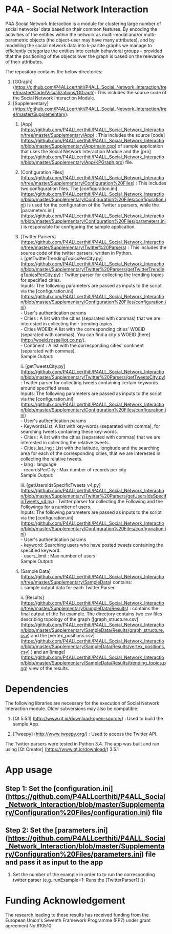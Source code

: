 # P4A - Social Network Interaction     

P4A Social Network Interaction is a module for clustering large number of social networks’ data based on their common features. By encoding the 
activities of the entities within the network as multi-modal and/or multi-parametric objects (the object-user may 
have many attributes), and by modelling the social network data into k-partite graphs we manage to efficiently
 categorize the entities into certain behavioral groups – provided that the positioning of the objects over the 
 graph is based on the relevance of their attributes.

The repository contains the below directories:  

1. [GGraph] (https://github.com/P4ALLcerthiti/P4ALL_Social_Network_Interaction/tree/master/Code/Visualizations/GGraph): This includes the source code of the Social Network Interaction Module.
2. [Supplementary] (https://github.com/P4ALLcerthiti/P4ALL_Social_Network_Interaction/tree/master/Supplementary): 
	1. [App] (https://github.com/P4ALLcerthiti/P4ALL_Social_Network_Interaction/tree/master/Supplementary/App) : This includes the source [code] (https://github.com/P4ALLcerthiti/P4ALL_Social_Network_Interaction/blob/master/Supplementary/App/main.cpp) of  sample application that uses the Social Network Interaction Module and the [pro] (https://github.com/P4ALLcerthiti/P4ALL_Social_Network_Interaction/blob/master/Supplementary/App/KPGraph.pro) file.   
	2. [Configuration Files] (https://github.com/P4ALLcerthiti/P4ALL_Social_Network_Interaction/tree/master/Supplementary/Configuration%20Files) : This includes two configuration files. The [configuration.ini] (https://github.com/P4ALLcerthiti/P4ALL_Social_Network_Interaction/blob/master/Supplementary/Configuration%20Files/configuration.ini) is used for the configuration of the Twitter's parsers, while the [parameters.ini] (https://github.com/P4ALLcerthiti/P4ALL_Social_Network_Interaction/blob/master/Supplementary/Configuration%20Files/parameters.ini) is responsible for configuring the sample application. 
	3. [Twitter Parsers] (https://github.com/P4ALLcerthiti/P4ALL_Social_Network_Interaction/tree/master/Supplementary/Twitter%20Parsers) : This includes the source code of the twitter parsers, written in Python.  
		i. [getTwitterTrendingTopicsPerCity.py] (https://github.com/P4ALLcerthiti/P4ALL_Social_Network_Interaction/blob/master/Supplementary/Twitter%20Parsers/getTwitterTrendingTopicsPerCity.py) : Twitter parser for collecting the trending topics for specified cities.  
			Inputs: The following parameters are passed as inputs to the script via the [configuration.ini] (https://github.com/P4ALLcerthiti/P4ALL_Social_Network_Interaction/blob/master/Supplementary/Configuration%20Files/configuration.ini)  
					- User's authentication params  
					- Cities : A list with the cities (separated with commas) that we are interested in  collecting their trending topics.  
					- Cities WOEID: A list with the corresponding cities' WOEID (separated with commas). You can find a city's WOEID [here] (http://woeid.rosselliot.co.nz/).  
					- Continent : A list with the corresponding cities' continent (separated with commas).  
			Sample Output:   
					
		ii. [getTweetsCity.py] (https://github.com/P4ALLcerthiti/P4ALL_Social_Network_Interaction/blob/master/Supplementary/Twitter%20Parsers/getTweetsCity.py) : Twitter parser for collecting tweets containing certain keywords around specified areas.  
			Inputs: The following parameters are passed as inputs to the script via the [configuration.ini] (https://github.com/P4ALLcerthiti/P4ALL_Social_Network_Interaction/blob/master/Supplementary/Configuration%20Files/configuration.ini)  
					- User's authentication params  
					- KeywordsList: A list with key-words (separated with comma), for searching tweets containing these key-words.  
					- Cities : A list with the cities (separated with commas) that we are interested in  collecting the relative tweets.  
					- Cities_lat_lng : List with the latitude, longitude and the searching area for each of the corresponding cities, that we are interested in  collecting the relative tweets.   
					- lang : language  
					- recordsPerCity : Max number of records per city  
			Sample Output:  
			
		iii. [getUsersIdsSpecificTweets_v4.py] (https://github.com/P4ALLcerthiti/P4ALL_Social_Network_Interaction/blob/master/Supplementary/Twitter%20Parsers/getUsersIdsSpecificTweets_v4.py) : Twitter parser for collecting the Following and the Followings for a number of users.  
			Inputs: The following parameters are passed as inputs to the script via the [configuration.ini] (https://github.com/P4ALLcerthiti/P4ALL_Social_Network_Interaction/blob/master/Supplementary/Configuration%20Files/configuration.ini)  
					- User's authentication params  
					- keyword: Searching users who have posted tweets containing the specified keyword.  
					- users_limit : Max number of users  
			Sample Output:  
	4. [Sample Data] (https://github.com/P4ALLcerthiti/P4ALL_Social_Network_Interaction/tree/master/Supplementary/SampleData) contains:   
		i.  sample output data for each Twitter Parser.  
		
		ii. [Results] (https://github.com/P4ALLcerthiti/P4ALL_Social_Network_Interaction/tree/master/Supplementary/SampleData/Results) : contains the final output of the 1st example. The directory contains two csv files describing topology of the graph ([graph_structure.csv] (https://github.com/P4ALLcerthiti/P4ALL_Social_Network_Interaction/blob/master/Supplementary/SampleData/Results/graph_structure.csv) and the  [vertex_positions.csv] (https://github.com/P4ALLcerthiti/P4ALL_Social_Network_Interaction/blob/master/Supplementary/SampleData/Results/vertex_positions.csv) ) and an [image] (https://github.com/P4ALLcerthiti/P4ALL_Social_Network_Interaction/blob/master/Supplementary/SampleData/Results/trending_topics.png) view of the results.  
	

# Dependencies  

The following libraries are necessary for the execution of Social Network Interaction module. Older subversions may also be compatible:  

1. [Qt 5.5.1] (http://www.qt.io/download-open-source/) : Used to build the sample App.        

2. [Tweepy] (http://www.tweepy.org/) : Used to access the Twitter API.      

The Twitter parsers were tested in Python 3.4. The app was built and ran using [Qt Creator] (https://www.qt.io/download/) 3.5.1  

# App usage   

## Step 1: Set the [configuration.ini] (https://github.com/P4ALLcerthiti/P4ALL_Social_Network_Interaction/blob/master/Supplementary/Configuration%20Files/configuration.ini) file    

## Step 2: Set the [parameters.ini] (https://github.com/P4ALLcerthiti/P4ALL_Social_Network_Interaction/blob/master/Supplementary/Configuration%20Files/parameters.ini) file and pass it as input to the app

1. Set the number of the example in order to to run the corresponding twitter parser (e.g. runExample=1: Runs the [TwitterParser1] ())


# Funding Acknowledgement

The research leading to these results has received funding from the European Union's Seventh Framework Programme (FP7) under grant agreement No.610510